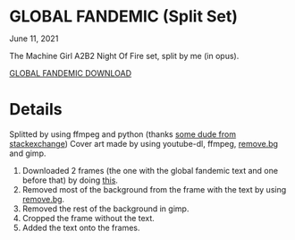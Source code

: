 <h1 style="margin-bottom: 0;">GLOBAL FANDEMIC (Split Set)</h1>
<p class="date">June 11, 2021</p>

The Machine Girl A2B2 Night Of Fire set, split by me (in opus).

[GLOBAL FANDEMIC DOWNLOAD](files/global_fandemic.zip)

# Details

Splitted by using ffmpeg and python (thanks [some dude from stackexchange](https://unix.stackexchange.com/questions/280767/how-do-i-split-an-audio-file-into-multiple/400032#400032))
Cover art made by using youtube-dl, ffmpeg, [remove.bg](https://www.remove.bg/) and gimp.

1. Downloaded 2 frames (the one with the global fandemic text and one before that) by doing [this](https://askubuntu.com/questions/1155446/is-it-possible-to-only-download-a-single-frame-from-a-youtube-video/1155468#1155468).
2. Removed most of the background from the frame with the text by using [remove.bg](https://www.remove.bg/).
3. Removed the rest of the background in gimp.
4. Cropped the frame without the text.
5. Added the text onto the frames.
</article>
